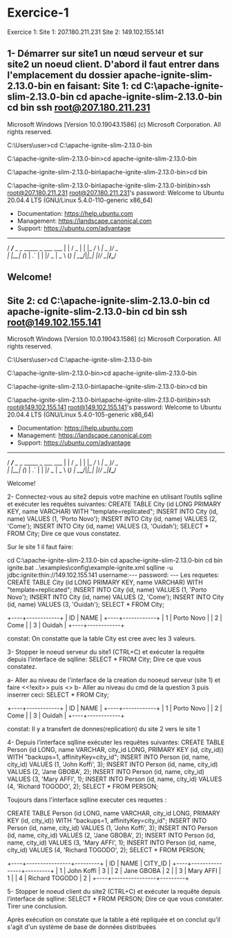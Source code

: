 # Exercice-1
Exercice 1:
 Site 1: 207.180.211.231
 Site 2: 149.102.155.141

1- Démarrer sur site1 un nœud serveur et sur site2 un noeud client.
 D'abord il faut entrer dans l'emplacement du dossier apache-ignite-slim-2.13.0-bin en faisant:
 Site 1:
 cd C:\apache-ignite-slim-2.13.0-bin
 cd apache-ignite-slim-2.13.0-bin
 cd bin
 ssh root@207.180.211.231
--------------------------------------------------
Microsoft Windows [Version 10.0.19043.1586]
(c) Microsoft Corporation. All rights reserved.

C:\Users\user>cd C:\apache-ignite-slim-2.13.0-bin

C:\apache-ignite-slim-2.13.0-bin>cd apache-ignite-slim-2.13.0-bin

C:\apache-ignite-slim-2.13.0-bin\apache-ignite-slim-2.13.0-bin>cd bin

C:\apache-ignite-slim-2.13.0-bin\apache-ignite-slim-2.13.0-bin\bin>ssh root@207.180.211.231
root@207.180.211.231's password:
Welcome to Ubuntu 20.04.4 LTS (GNU/Linux 5.4.0-110-generic x86_64)

 * Documentation:  https://help.ubuntu.com
 * Management:     https://landscape.canonical.com
 * Support:        https://ubuntu.com/advantage
  _____
 / ___/___  _  _ _____ _   ___  ___
| |   / _ \| \| |_   _/ \ | _ )/ _ \
| |__| (_) | .` | | |/ _ \| _ \ (_) |
 \____\___/|_|\_| |_/_/ \_|___/\___/

Welcome!
--------------------------------------------------------------------
Site 2:
 cd C:\apache-ignite-slim-2.13.0-bin
 cd apache-ignite-slim-2.13.0-bin
 cd bin
 ssh root@149.102.155.141
-------------------------------------------------------------------
Microsoft Windows [Version 10.0.19043.1586]
(c) Microsoft Corporation. All rights reserved.

C:\Users\user>cd C:\apache-ignite-slim-2.13.0-bin

C:\apache-ignite-slim-2.13.0-bin>cd apache-ignite-slim-2.13.0-bin

C:\apache-ignite-slim-2.13.0-bin\apache-ignite-slim-2.13.0-bin>cd bin

C:\apache-ignite-slim-2.13.0-bin\apache-ignite-slim-2.13.0-bin\bin>ssh root@149.102.155.141
root@149.102.155.141's password:
Welcome to Ubuntu 20.04.4 LTS (GNU/Linux 5.4.0-105-generic x86_64)

 * Documentation:  https://help.ubuntu.com
 * Management:     https://landscape.canonical.com
 * Support:        https://ubuntu.com/advantage
  _____
 / ___/___  _  _ _____ _   ___  ___
| |   / _ \| \| |_   _/ \ | _ )/ _ \
| |__| (_) | .` | | |/ _ \| _ \ (_) |
 \____\___/|_|\_| |_/_/ \_|___/\___/

Welcome!
 
2- Connectez-vous au site2 depuis votre machine en utilisant l’outils sqlline et exécuter les
requêtes suivantes:
CREATE TABLE City (id LONG PRIMARY KEY, name VARCHAR) WITH
"template=replicated";
INSERT INTO City (id, name) VALUES (1, 'Porto Novo');
INSERT INTO City (id, name) VALUES (2, 'Come');
INSERT INTO City (id, name) VALUES (3, 'Ouidah');
SELECT * FROM City;
Dire ce que vous constatez.

Sur le site 1 il faut faire:

  cd C:\apache-ignite-slim-2.13.0-bin
 cd apache-ignite-slim-2.13.0-bin
 cd bin
 ignite.bat ..\examples\config\example-ignite.xml
 sqlline -u jdbc:ignite:thin://149.102.155.141
 username:--- 
 password: ---
 Les requetes: CREATE TABLE City (id LONG PRIMARY KEY, name VARCHAR) WITH
"template=replicated";
INSERT INTO City (id, name) VALUES (1, 'Porto Novo');
INSERT INTO City (id, name) VALUES (2, 'Come');
INSERT INTO City (id, name) VALUES (3, 'Ouidah');
SELECT * FROM City;

+----+------------+
| ID |    NAME    |
+----+------------+
| 1  | Porto Novo |
| 2  | Come       |
| 3  | Ouidah     |
+----+------------+

constat: On constatte que la table City est cree avec les 3 valeurs.

3- Stopper le noeud serveur du site1 (CTRL+C) et exécuter la requête depuis l’interface de
sqlline:
SELECT * FROM City;
Dire ce que vous constatez.

a- Aller au niveau de l'interface de la creation du nooeud serveur (site 1) et faire <<!exit>> puis <<ctrl C>> 
b- Aller au niveau du cmd de la question 3 puis inserrer ceci:
 SELECT * FROM City;

+----+------------+
| ID |    NAME    |
+----+------------+
| 1  | Porto Novo |
| 2  | Come       |
| 3  | Ouidah     |
+----+------------+

constat: Il y a transfert de donnes(replication) du site 2 vers le site 1

4- Depuis l’interface sqlline exécuter les requêtes suivantes:
CREATE TABLE Person (id LONG, name VARCHAR, city_id LONG, PRIMARY KEY (id,
city_id)) WITH "backups=1, affinityKey=city_id";
INSERT INTO Person (id, name, city_id) VALUES (1, 'John Koffi', 3);
INSERT INTO Person (id, name, city_id) VALUES (2, 'Jane GBOBA', 2);
INSERT INTO Person (id, name, city_id) VALUES (3, 'Mary AFFI', 1);
INSERT INTO Person (id, name, city_id) VALUES (4, 'Richard TOGODO', 2);
SELECT * FROM PERSON;

Toujours dans l'interface sqlline executer ces requetes :

CREATE TABLE Person (id LONG, name VARCHAR, city_id LONG, PRIMARY KEY (id,
city_id)) WITH "backups=1, affinityKey=city_id";
INSERT INTO Person (id, name, city_id) VALUES (1, 'John Koffi', 3);
INSERT INTO Person (id, name, city_id) VALUES (2, 'Jane GBOBA', 2);
INSERT INTO Person (id, name, city_id) VALUES (3, 'Mary AFFI', 1);
INSERT INTO Person (id, name, city_id) VALUES (4, 'Richard TOGODO', 2);
SELECT * FROM PERSON;

+----+----------------+---------+
| ID |      NAME      | CITY_ID |
+----+----------------+---------+
| 1  | John Koffi     | 3       |
| 2  | Jane GBOBA     | 2       |
| 3  | Mary AFFI      | 1       |
| 4  | Richard TOGODO | 2       |
+----+----------------+---------+


5- Stopper le noeud client du site2 (CTRL+C) et exécuter la requête depuis l’interface de
sqlline:
SELECT * FROM PERSON;
Dire ce que vous constater.
Tirer une conclusion.

Après exécution on constate que la table a été repliquée et on conclut qu'il s'agit d'un système de base de données distribuées
